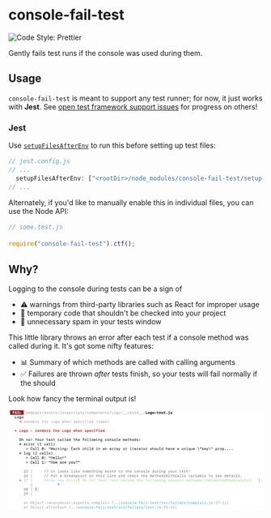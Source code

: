 # console-fail-test

<!-- [![Circle CI](https://circleci.com/gh/JoshuaKGoldberg/TypeStat.svg?style=svg)](https://circleci.com/gh/JoshuaKGoldberg/TypeStat)
[![NPM version](https://badge.fury.io/js/typestat.svg)](http://badge.fury.io/js/typestat)
[![Join the chat at https://gitter.im/TypeStat/community](https://badges.gitter.im/TypeStat/community.svg)](https://gitter.im/TypeStat/community?utm_source=badge&utm_medium=badge&utm_campaign=pr-badge&utm_content=badge) -->

![Code Style: Prettier](https://img.shields.io/badge/code_style-prettier-14cc21.svg)

Gently fails test runs if the console was used during them.

## Usage

`console-fail-test` is meant to support any test runner; for now, it just works with **Jest**.
See [open test framework support issues](https://github.com/RyzacInc/console-fail-test/issues?q=is%3Aissue+is%3Aopen+label%3A%22test+framework+support%22) for progress on others!

### Jest

Use [`setupFilesAfterEnv`](https://jestjs.io/docs/en/configuration.html) to run this before setting up test files:

```js
// jest.config.js
// ...
  setupFilesAfterEnv: ["<rootDir>/node_modules/console-fail-test/setup.js"],
// ...
```

Alternately, if you'd like to manually enable this in individual files, you can use the Node API:

```js
// some.test.js

require("console-fail-test").ctf();
```

## Why?

Logging to the console during tests can be a sign of

-   ⚠️ warnings from third-party libraries such as React for improper usage
-   🤕 temporary code that shouldn't be checked into your project
-   📢 unnecessary spam in your tests window

This little library throws an error after each test if a console method was called during it.
It's got some nifty features:

-   📊 Summary of which methods are called with calling arguments
-   ✅ Failures are thrown _after_ tests finish, so your tests will fail normally if the should

Look how fancy the terminal output is!

![Terminal output showing details on each console call failing a test](./images/sample.png)
